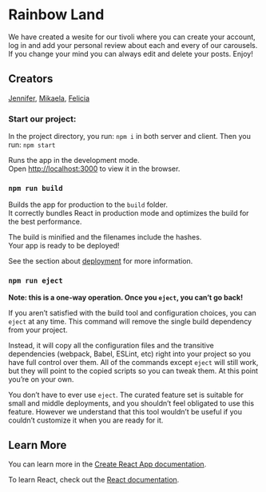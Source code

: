 # Rainbow Land 

We have created a wesite for our tivoli where you can create your account, log in and add your personal review about each and every of our carousels. If you change your mind you can always edit and delete your posts. Enjoy! 

## Creators
[Jennifer](https://github.com/JenniferTendell),
[Mikaela](https://github.com/MikaelaAnd),
[Felicia](https://github.com/feliciavonbraun)


### Start our project: 

In the project directory, you run: `npm i` in both server and client. Then you run: `npm start`

Runs the app in the development mode.\
Open [http://localhost:3000](http://localhost:3000) to view it in the browser.





### `npm run build`

Builds the app for production to the `build` folder.\
It correctly bundles React in production mode and optimizes the build for the best performance.

The build is minified and the filenames include the hashes.\
Your app is ready to be deployed!

See the section about [deployment](https://facebook.github.io/create-react-app/docs/deployment) for more information.

### `npm run eject`

**Note: this is a one-way operation. Once you `eject`, you can’t go back!**

If you aren’t satisfied with the build tool and configuration choices, you can `eject` at any time. This command will remove the single build dependency from your project.

Instead, it will copy all the configuration files and the transitive dependencies (webpack, Babel, ESLint, etc) right into your project so you have full control over them. All of the commands except `eject` will still work, but they will point to the copied scripts so you can tweak them. At this point you’re on your own.

You don’t have to ever use `eject`. The curated feature set is suitable for small and middle deployments, and you shouldn’t feel obligated to use this feature. However we understand that this tool wouldn’t be useful if you couldn’t customize it when you are ready for it.

## Learn More

You can learn more in the [Create React App documentation](https://facebook.github.io/create-react-app/docs/getting-started).

To learn React, check out the [React documentation](https://reactjs.org/).
